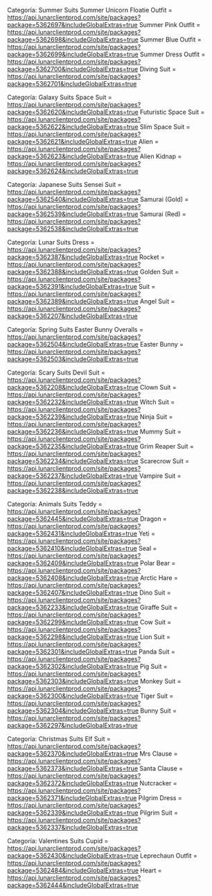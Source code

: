 Categoría: Summer Suits 
Summer Unicorn Floatie Outfit = https://api.lunarclientprod.com/site/packages?package=5362697&includeGlobalExtras=true
Summer Pink Outfit = https://api.lunarclientprod.com/site/packages?package=5362698&includeGlobalExtras=true
Summer Blue Outfit = https://api.lunarclientprod.com/site/packages?package=5362699&includeGlobalExtras=true
Summer Dress Outfit = https://api.lunarclientprod.com/site/packages?package=5362700&includeGlobalExtras=true
Diving Suit = https://api.lunarclientprod.com/site/packages?package=5362701&includeGlobalExtras=true

Categoría: Galaxy Suits 
Space Suit = https://api.lunarclientprod.com/site/packages?package=5362620&includeGlobalExtras=true
Futuristic Space Suit = https://api.lunarclientprod.com/site/packages?package=5362622&includeGlobalExtras=true
Slim Space Suit = https://api.lunarclientprod.com/site/packages?package=5362621&includeGlobalExtras=true
Alien = https://api.lunarclientprod.com/site/packages?package=5362623&includeGlobalExtras=true
Alien Kidnap = https://api.lunarclientprod.com/site/packages?package=5362624&includeGlobalExtras=true

Categoría: Japanese  Suits 
Sensei Suit = https://api.lunarclientprod.com/site/packages?package=5362540&includeGlobalExtras=true
Samurai (Gold) = https://api.lunarclientprod.com/site/packages?package=5362539&includeGlobalExtras=true
Samurai (Red) = https://api.lunarclientprod.com/site/packages?package=5362538&includeGlobalExtras=true

Categoría: Lunar Suits 
Dress = https://api.lunarclientprod.com/site/packages?package=5362387&includeGlobalExtras=true
Rocket = https://api.lunarclientprod.com/site/packages?package=5362388&includeGlobalExtras=true
Golden Suit = https://api.lunarclientprod.com/site/packages?package=5362391&includeGlobalExtras=true
Suit = https://api.lunarclientprod.com/site/packages?package=5362389&includeGlobalExtras=true
Angel Suit = https://api.lunarclientprod.com/site/packages?package=5362207&includeGlobalExtras=true

Categoría: Spring Suits 
Easter Bunny Overalls = https://api.lunarclientprod.com/site/packages?package=5362504&includeGlobalExtras=true
Easter Bunny = https://api.lunarclientprod.com/site/packages?package=5362503&includeGlobalExtras=true

Categoría: Scary Suits 
Devil Suit = https://api.lunarclientprod.com/site/packages?package=5362208&includeGlobalExtras=true
Clown Suit = https://api.lunarclientprod.com/site/packages?package=5362232&includeGlobalExtras=true
Witch Suit = https://api.lunarclientprod.com/site/packages?package=5362239&includeGlobalExtras=true
Ninja Suit = https://api.lunarclientprod.com/site/packages?package=5362236&includeGlobalExtras=true
Mummy Suit = https://api.lunarclientprod.com/site/packages?package=5362235&includeGlobalExtras=true
Grim Reaper Suit = https://api.lunarclientprod.com/site/packages?package=5362234&includeGlobalExtras=true
Scarecrow Suit = https://api.lunarclientprod.com/site/packages?package=5362237&includeGlobalExtras=true
Vampire Suit = https://api.lunarclientprod.com/site/packages?package=5362238&includeGlobalExtras=true

Categoría: Animals Suits 
Teddy = https://api.lunarclientprod.com/site/packages?package=5362445&includeGlobalExtras=true
Dragon = https://api.lunarclientprod.com/site/packages?package=5362431&includeGlobalExtras=true
Yeti = https://api.lunarclientprod.com/site/packages?package=5362410&includeGlobalExtras=true
Seal = https://api.lunarclientprod.com/site/packages?package=5362409&includeGlobalExtras=true
Polar Bear = https://api.lunarclientprod.com/site/packages?package=5362408&includeGlobalExtras=true
Arctic Hare = https://api.lunarclientprod.com/site/packages?package=5362407&includeGlobalExtras=true
Dino Suit = https://api.lunarclientprod.com/site/packages?package=5362233&includeGlobalExtras=true
Giraffe Suit = https://api.lunarclientprod.com/site/packages?package=5362299&includeGlobalExtras=true
Cow Suit = https://api.lunarclientprod.com/site/packages?package=5362298&includeGlobalExtras=true
Lion Suit = https://api.lunarclientprod.com/site/packages?package=5362301&includeGlobalExtras=true
Panda Suit = https://api.lunarclientprod.com/site/packages?package=5362302&includeGlobalExtras=true
Pig Suit = https://api.lunarclientprod.com/site/packages?package=5362303&includeGlobalExtras=true
Monkey Suit = https://api.lunarclientprod.com/site/packages?package=5362300&includeGlobalExtras=true
Tiger Suit = https://api.lunarclientprod.com/site/packages?package=5362304&includeGlobalExtras=true
Bunny Suit = https://api.lunarclientprod.com/site/packages?package=5362297&includeGlobalExtras=true

Categoría: Christmas  Suits 
Elf Suit = https://api.lunarclientprod.com/site/packages?package=5362370&includeGlobalExtras=true
Mrs Clause = https://api.lunarclientprod.com/site/packages?package=5362373&includeGlobalExtras=true
Santa Clause = https://api.lunarclientprod.com/site/packages?package=5362372&includeGlobalExtras=true
Nutcracker = https://api.lunarclientprod.com/site/packages?package=5362371&includeGlobalExtras=true
Pilgrim Dress = https://api.lunarclientprod.com/site/packages?package=5362339&includeGlobalExtras=true
Pilgrim Suit = https://api.lunarclientprod.com/site/packages?package=5362337&includeGlobalExtras=true

Categoría: Valentines  Suits 
Cupid = https://api.lunarclientprod.com/site/packages?package=5362430&includeGlobalExtras=true
Leprechaun Outfit = https://api.lunarclientprod.com/site/packages?package=5362484&includeGlobalExtras=true
Heart = https://api.lunarclientprod.com/site/packages?package=5362444&includeGlobalExtras=true

